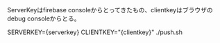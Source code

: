 
ServerKeyはfirebase consoleからとってきたもの、clientkeyはブラウザのdebug consoleからとる。

SERVERKEY={serverkey} CLIENTKEY="{clientkey}" ./push.sh
